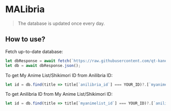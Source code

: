 # MALibria
> The database is updated once every day.

## How to use?

Fetch up-to-date database:
```js
let dbResponse = await fetch(`https://raw.githubusercontent.com/qt-kaneko/MALibria/db/mapped.json`);
let db = await dbResponse.json();
```

To get My Anime List/Shikimori ID from Anilibria ID:
```js
let id = db.find(title => title[`anilibria_id`] === YOUR_ID)?.[`myanimelist_id`];
```

To get Anilibria ID from My Anime List/Shikimori ID:
```js
let id = db.find(title => title[`myanimelist_id`] === YOUR_ID)?.[`anilibria_id`];
```